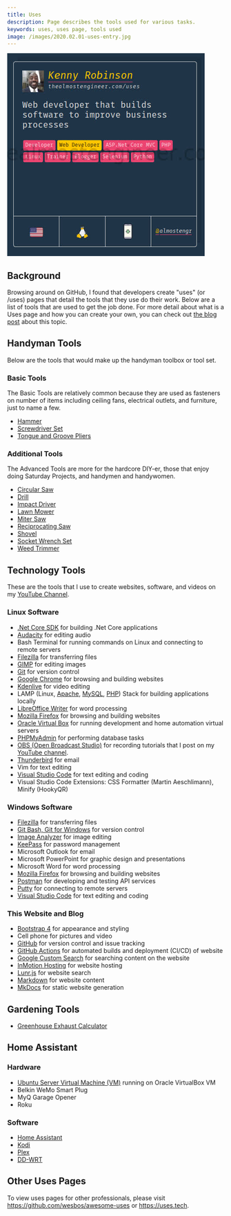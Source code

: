 ```yaml
---
title: Uses
description: Page describes the tools used for various tasks.
keywords: uses, uses page, tools used
image: /images/2020.02.01-uses-entry.jpg
---
```


![My uses entry](/images/2020.02.01-uses-entry.jpg)

## Background

Browsing around on GitHub, I found that developers create "uses" (or /uses) pages that
detail the tools that they use do their work. Below are a list of tools that are used to get
the job done. For more detail about what is a Uses page and how you can create your own,
you can check out [the blog post](/technology/2020.02.01-developer-uses-page) about this topic.

## Handyman Tools

Below are the tools that would make up the handyman toolbox or tool set. 

### Basic Tools

The Basic Tools are
relatively common because they are used as fasteners on number of items including ceiling fans, 
electrical outlets, and furniture, just to name a few.

* <a target="_blank" href="https://www.amazon.com/gp/product/B07RRNSFY4/ref=as_li_tl?ie=UTF8&camp=1789&creative=9325&creativeASIN=B07RRNSFY4&linkCode=as2&tag=rhtservicesll-20&linkId=6a4a1d82a26dc714cfc3d28a6395b041">Hammer</a>
* <a target="_blank" href="https://www.amazon.com/gp/product/B07QK2PFKY/ref=as_li_tl?ie=UTF8&camp=1789&creative=9325&creativeASIN=B07QK2PFKY&linkCode=as2&tag=rhtservicesll-20&linkId=e7bbb831f151cd93e7ebef0ab9422c74">Screwdriver Set</a>
* <a href="https://www.amazon.com/gp/product/B00002N5JF/ref=as_li_tl?ie=UTF8&tag=rhtservicesll-20&camp=1789&creative=9325&linkCode=as2&creativeASIN=B00002N5JF&linkId=983a13ab385a83c2688f60f05b1ca95a">Tongue and Groove Pliers</a>

### Additional Tools

The Advanced Tools are more for the hardcore DIY-er, those that enjoy doing Saturday Projects, and
handymen and handywomen.

* <a href="https://www.amazon.com/gp/product/B01BD81BLO/ref=as_li_tl?ie=UTF8&tag=rhtservicesll-20&camp=1789&creative=9325&linkCode=as2&creativeASIN=B01BD81BLO&linkId=25a2224e8727a314dd9deeb1bb6853c2" target="_blank">Circular Saw</a>
* <a href="https://www.amazon.com/gp/product/B00ET5VMTU/ref=as_li_tl?ie=UTF8&tag=rhtservicesll-20&camp=1789&creative=9325&linkCode=as2&creativeASIN=B00ET5VMTU&linkId=6fbe220e94d5d925dfa8a0b141033242" target="_blank">Drill</a>
* <a href="https://www.amazon.com/gp/product/B07QGL8BLY/ref=as_li_tl?ie=UTF8&tag=rhtservicesll-20&camp=1789&creative=9325&linkCode=as2&creativeASIN=B07QGL8BLY&linkId=ae3274696c4eb05feaba08fed4881444" target="_blank">Impact Driver</a>
* <a href="https://www.amazon.com/gp/product/B07NW8SP6H/ref=as_li_tl?ie=UTF8&tag=rhtservicesll-20&camp=1789&creative=9325&linkCode=as2&creativeASIN=B07NW8SP6H&linkId=084e430b04f5de1d83fe152ba02891a5" target="_blank">    Lawn Mower</a>
* <a href="https://www.amazon.com/gp/product/B07P8QTFRC/ref=as_li_tl?ie=UTF8&tag=rhtservicesll-20&camp=1789&creative=9325&linkCode=as2&creativeASIN=B07P8QTFRC&linkId=192614c14da6831f8122fde60ebdd5c0" target="_blank">Miter Saw</a>
* <a href="https://www.amazon.com/gp/product/B007NVSTCK/ref=as_li_tl?ie=UTF8&tag=rhtservicesll-20&camp=1789&creative=9325&linkCode=as2&creativeASIN=B007NVSTCK&linkId=c61f58518dd8d66dd316f24d0ae49dd4" target="_blank">Reciprocating Saw</a>
* <a href="https://www.amazon.com/gp/product/B004N8526C/ref=as_li_tl?ie=UTF8&tag=rhtservicesll-20&camp=1789&creative=9325&linkCode=as2&creativeASIN=B004N8526C&linkId=6c529a4c1fe22640ec5829a48747e2a3" target="_blank">Shovel</a>
* <a href="https://www.amazon.com/gp/product/B00WLVV2YE/ref=as_li_tl?ie=UTF8&tag=rhtservicesll-20&camp=1789&creative=9325&linkCode=as2&creativeASIN=B00WLVV2YE&linkId=9f118e9a141f1f2595bcbed6263db159" target="_blank">Socket Wrench Set</a>
* <a href="https://www.amazon.com/gp/product/B01BNMP5JY/ref=as_li_tl?ie=UTF8&tag=rhtservicesll-20&camp=1789&creative=9325&linkCode=as2&creativeASIN=B01BNMP5JY&linkId=dd4394c76c089138ea027c8169686a17" target="_blank">Weed Trimmer</a>

## Technology Tools

These are the tools that I use to create websites, software, and videos on my
<a href="https://www.youtube.com/c/RobinsonHandyandTechnologyServices?sub_confirmation=1" 
    target="_blank">YouTube Channel</a>.

### Linux Software

* [.Net Core SDK](https://dotnet.microsoft.com/download) for building .Net Core applications
* [Audacity](https://www.audacityteam.org/) for editing audio
* Bash Terminal for running commands on Linux and connecting to remote servers
* [Filezilla](https://filezilla-project.org/) for transferring files
* [GIMP](https://www.gimp.org) for editing images
* [Git](https://git-scm.com/) for version control
* [Google Chrome](https://google.com/chrome) for browsing and building websites
* [Kdenlive](https://kdenlive.org/en) for video editing
* LAMP (Linux, [Apache](https://www.apache.org), [MySQL](https://www.mysql.com), [PHP](https://www.php.net))
Stack for building applications locally
* [LibreOffice Writer](https://www.libreoffice.org) for word processing
* [Mozilla Firefox](https://www.mozilla.org/en-us/firefox) for browsing and building websites
* [Oracle Virtual Box](https://virtualbox.org) for running development and home automation virtual servers
* [PHPMyAdmin](https://phpmyadmin.net) for performing database tasks
* [OBS (Open Broadcast Studio)](https://obsproject.com/) for recording tutorials that I post on my 
<a href="https://www.youtube.com/c/RobinsonHandyandTechnologyServices?sub_confirmation=1" target="_blank">YouTube channel</a>.
* [Thunderbird](https://thunderbird.net/en-us) for email
* Vim for text editing
* [Visual Studio Code](https://code.visualstudio.com/download) for text editing and coding
* Visual Studio Code Extensions: CSS Formatter (Martin Aeschlimann), Minify (HookyQR)

### Windows Software

* [Filezilla](https://filezilla-project.org/) for transferring files
* [Git Bash, Git for Windows](https://gitforwindows.org) for version control
* [Image Analyzer](http://meesoft.com/Analyzer/) for image editing
* [KeePass](https://keepass.info/) for password management
* Microsoft Outlook for email
* Microsoft PowerPoint for graphic design and presentations
* Microsoft Word for word processing
* [Mozilla Firefox](https://www.mozilla.org/en-us/firefox) for browsing and building websites
* [Postman](https://getpostman.com) for developing and testing API services
* [Putty](https://www.putty.org) for connecting to remote servers
* [Visual Studio Code](https://code.visualstudio.com/download) for text editing and coding

### This Website and Blog

* [Bootstrap 4](https://getbootstrap.com) for appearance and styling
* Cell phone for pictures and video
* [GitHub](https://github.com/almostengr/almostengrwebsite) for version control and issue tracking
* [GitHub Actions](https://github.com/features/actions) for automated builds and deployment (CI/CD) of website
* [Google Custom Search](https://cse.google.com/cse/) for searching content on the website
* [InMotion Hosting](https://partners.inmotionhosting.com/c/2382527/260033/4222) for website hosting
* [Lunr.js](https://lunrjs.com/) for website search
* [Markdown](https://www.markdownguide.org/) for website content
* [MkDocs](https://mkdocs.org) for static website generation

## Gardening Tools

* [Greenhouse Exhaust Calculator](http://www.littlegreenhouse.com/fan-calc.shtml)

## Home Assistant

### Hardware

* [Ubuntu Server Virtual Machine (VM)](http://www.ubuntu.com) running on Oracle VirtualBox VM
* Belkin WeMo Smart Plug
* MyQ Garage Opener
* Roku 

### Software

* <a href="https://home-assistant.io" target="_blank">Home Assistant</a>
* [Kodi](https://kodi.tv/)
* [Plex](https://www.plex.tv)
* [DD-WRT](https://www.dd-wrt.com/)

## Other Uses Pages

To view uses pages for other professionals, please visit
<a href="https://github.com/wesbos/awesome-uses" target="_blank">https://github.com/wesbos/awesome-uses</a>
or <a href="https://uses.tech" target="_blank">https://uses.tech</a>.
